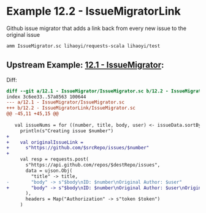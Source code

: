 # Example 12.2 - IssueMigratorLink
Github issue migrator that adds a link back from every new issue to the original
issue

```bash
amm IssueMigrator.sc lihaoyi/requests-scala lihaoyi/test
```

## Upstream Example: [12.1 - IssueMigrator](https://github.com/handsonscala/handsonscala/tree/v1/examples/12.1%20-%20IssueMigrator):
Diff:
```diff
diff --git a/12.1 - IssueMigrator/IssueMigrator.sc b/12.2 - IssueMigratorLink/IssueMigrator.sc
index 3c6ee33..57a8563 100644
--- a/12.1 - IssueMigrator/IssueMigrator.sc	
+++ b/12.2 - IssueMigratorLink/IssueMigrator.sc	
@@ -45,11 +45,15 @@
 
   val issueNums = for ((number, title, body, user) <- issueData.sortBy(_._1)) yield {
     println(s"Creating issue $number")
+
+    val originalIssueLink =
+      s"https://github.com/$srcRepo/issues/$number"
+
     val resp = requests.post(
       s"https://api.github.com/repos/$destRepo/issues",
       data = ujson.Obj(
         "title" -> title,
-        "body" -> s"$body\nID: $number\nOriginal Author: $user"
+        "body" -> s"$body\nID: $number\nOriginal Author: $user\nOriginal Issue: $originalIssueLink"
       ),
       headers = Map("Authorization" -> s"token $token")
     )
```
